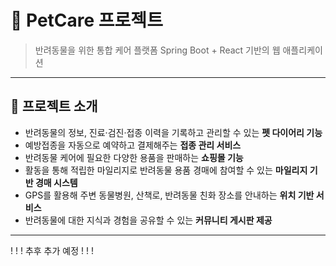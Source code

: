 # 🐾 PetCare 프로젝트

> 반려동물을 위한 통합 케어 플랫폼
> Spring Boot + React 기반의 웹 애플리케이션

---

## 📔 프로젝트 소개

- 반려동물의 정보, 진료·검진·접종 이력을 기록하고 관리할 수 있는 **펫 다이어리 기능**
- 예방접종을 자동으로 예약하고 결제해주는 **접종 관리 서비스**
- 반려동물 케어에 필요한 다양한 용품을 판매하는 **쇼핑몰 기능**
- 활동을 통해 적립한 마일리지로 반려동물 용품 경매에 참여할 수 있는 **마일리지 기반 경매 시스템**
- GPS를 활용해 주변 동물병원, 산책로, 반려동물 친화 장소를 안내하는 **위치 기반 서비스**
- 반려동물에 대한 지식과 경험을 공유할 수 있는 **커뮤니티 게시판 제공**

---

! ! ! 추후 추가 예정 ! ! !
